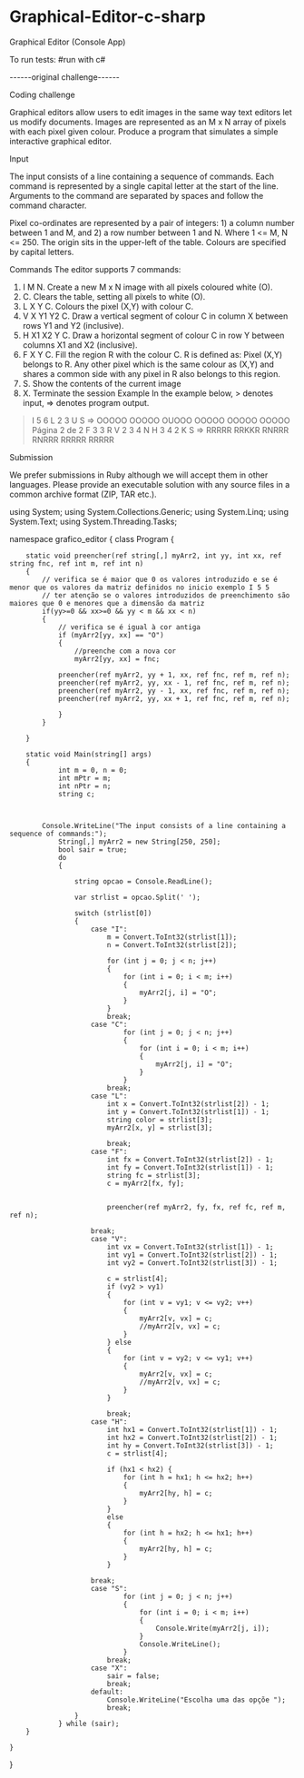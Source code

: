 # Graphical-Editor-c-sharp
Graphical Editor (Console App)

To run tests: #run with c#

------original challenge------

Coding challenge

Graphical editors allow users to edit images in the same way text editors let us modify documents. Images are represented as an M x N array of pixels with each pixel given colour.
Produce a program that simulates a simple interactive graphical editor.

Input

The input consists of a line containing a sequence of commands. Each command is represented by a single capital letter at the start of the line. Arguments to the command are separated by spaces and follow the command character.

Pixel co-ordinates are represented by a pair of integers: 1) a column number between 1 and M, and 2) a row number between 1 and N. Where 1 <= M, N <= 250. The origin sits in the upper-left of the table. Colours are specified by capital letters.

Commands
The editor supports 7 commands:
1. I M N. Create a new M x N image with all pixels coloured white (O).
2. C. Clears the table, setting all pixels to white (O).
3. L X Y C. Colours the pixel (X,Y) with colour C.
4. V X Y1 Y2 C. Draw a vertical segment of colour C in column X between rows Y1 and Y2
(inclusive).
5. H X1 X2 Y C. Draw a horizontal segment of colour C in row Y between columns X1 and 
X2
(inclusive).
6. F X Y C. Fill the region R with the colour C. R is defined as: Pixel (X,Y) belongs to R. Any 
other pixel which is the same colour as (X,Y) and shares a common side with any pixel in R 
also belongs to this region.
7. S. Show the contents of the current image
8. X. Terminate the session
Example
In the example below, > denotes input, => denotes program output.
> I 5 6
> L 2 3 U
> S
=>
OOOOO
OOOOO
OUOOO
OOOOO
OOOOO
OOOOO
Página 2 de 2
> F 3 3 R
> V 2 3 4 N
> H 3 4 2 K
> S
=>
RRRRR
RRKKR
RNRRR
RNRRR
RRRRR
RRRRR

Submission

We prefer submissions in Ruby although we will accept them in other languages. 
Please provide an executable solution with any source files in a common archive format (ZIP,  TAR etc.).


using System;
using System.Collections.Generic;
using System.Linq;
using System.Text;
using System.Threading.Tasks;

namespace grafico_editor
{
    class Program
    {

       
        static void preencher(ref string[,] myArr2, int yy, int xx, ref string fnc, ref int m, ref int n)
        {
            // verifica se é maior que 0 os valores introduzido e se é menor que os valores da matriz definidos no inicio exemplo I 5 5
            // ter atenção se o valores introduzidos de preenchimento são maiores que 0 e menores que a dimensão da matriz
            if(yy>=0 && xx>=0 && yy < m && xx < n)
            {
                // verifica se é igual à cor antiga 
                if (myArr2[yy, xx] == "O")
                {
                    //preenche com a nova cor
                    myArr2[yy, xx] = fnc;

                preencher(ref myArr2, yy + 1, xx, ref fnc, ref m, ref n);
                preencher(ref myArr2, yy, xx - 1, ref fnc, ref m, ref n);
                preencher(ref myArr2, yy - 1, xx, ref fnc, ref m, ref n);
                preencher(ref myArr2, yy, xx + 1, ref fnc, ref m, ref n);
               
                }
            }
                   
        }

        static void Main(string[] args)
        {
                int m = 0, n = 0;
                int mPtr = m;
                int nPtr = n;
                string c;

           

            Console.WriteLine("The input consists of a line containing a sequence of commands:");
                String[,] myArr2 = new String[250, 250];
                bool sair = true;
                do
                {

                    string opcao = Console.ReadLine();
                    
                    var strlist = opcao.Split(' ');

                    switch (strlist[0])
                    {
                        case "I":
                            m = Convert.ToInt32(strlist[1]);
                            n = Convert.ToInt32(strlist[2]);

                            for (int j = 0; j < n; j++)
                            {
                                for (int i = 0; i < m; i++)
                                {
                                    myArr2[j, i] = "O";
                                }
                            }
                            break;
                        case "C":
                                for (int j = 0; j < n; j++)
                                {
                                    for (int i = 0; i < m; i++)
                                    {
                                        myArr2[j, i] = "O";
                                    }
                                }
                            break;
                        case "L":
                            int x = Convert.ToInt32(strlist[2]) - 1;
                            int y = Convert.ToInt32(strlist[1]) - 1;
                            string color = strlist[3];
                            myArr2[x, y] = strlist[3];

                            break;
                        case "F":
                            int fx = Convert.ToInt32(strlist[2]) - 1;
                            int fy = Convert.ToInt32(strlist[1]) - 1;
                            string fc = strlist[3];
                            c = myArr2[fx, fy];

                      
                            preencher(ref myArr2, fy, fx, ref fc, ref m, ref n);
                            
                        break;
                        case "V":
                            int vx = Convert.ToInt32(strlist[1]) - 1;
                            int vy1 = Convert.ToInt32(strlist[2]) - 1;
                            int vy2 = Convert.ToInt32(strlist[3]) - 1;

                            c = strlist[4];
                            if (vy2 > vy1)
                            {
                                for (int v = vy1; v <= vy2; v++)
                                {
                                    myArr2[v, vx] = c;
                                    //myArr2[v, vx] = c;
                                }
                            } else
                            {
                                for (int v = vy2; v <= vy1; v++)
                                {
                                    myArr2[v, vx] = c;
                                    //myArr2[v, vx] = c;
                                }
                            }
                            
                            break;
                        case "H":
                            int hx1 = Convert.ToInt32(strlist[1]) - 1;
                            int hx2 = Convert.ToInt32(strlist[2]) - 1;
                            int hy = Convert.ToInt32(strlist[3]) - 1;
                            c = strlist[4];

                            if (hx1 < hx2) { 
                                for (int h = hx1; h <= hx2; h++)
                                {
                                    myArr2[hy, h] = c;            
                                }
                            }
                            else
                            {   
                                for (int h = hx2; h <= hx1; h++)
                                {
                                    myArr2[hy, h] = c;
                                }
                            }

                        break;
                        case "S":
                                for (int j = 0; j < n; j++)
                                {
                                    for (int i = 0; i < m; i++)
                                    {
                                        Console.Write(myArr2[j, i]);
                                    }
                                    Console.WriteLine();
                                }
                            break;
                        case "X":
                            sair = false;
                            break;
                        default:
                            Console.WriteLine("Escolha uma das opçõe ");
                            break;
                    }
                } while (sair);
        }

    }
}

